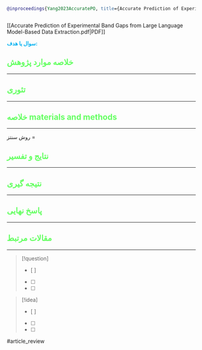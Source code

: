 
```bibtex
@inproceedings{Yang2023AccuratePO, title={Accurate Prediction of Experimental Band Gaps from Large Language Model-Based Data Extraction}, author={Samuel J. Yang and Shutong Li and Subhashini Venugopalan and Vahe Tshitoyan and Muratahan Aykol and Amil Merchant and Ekin Dogus Cubuk and Gowoon Cheon}, year={2023}, url={https://api.semanticscholar.org/CorpusID:265445474} }



```

[[Accurate Prediction of Experimental Band Gaps from Large Language Model-Based Data Extraction.pdf|PDF]]

**<span style="color:#00b0f0">سوال یا هدف:</span>**



## <span style="color:#64ff61">خلاصه موارد پژوهش</span>
---

## <span style="color:#64ff61">تئوری</span>
---



## <span style="color:#64ff61">خلاصه materials and methods</span>
---

روش سنتز = 



## <span style="color:#64ff61"> نتایج و تفسیر</span>
---



## <span style="color:#64ff61">نتیجه گیری</span>
---



## <span style="color:#64ff61">پاسخ نهایی</span>
---




## <span style="color:#64ff61">مقالات مرتبط</span>
---





> [!question] 
>- [ ] 
>- [ ]  
>- [ ] 


> [!idea] 
> - [ ] 
>- [ ] 
>- [ ] 



#article_review

